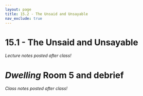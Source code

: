 ```yaml
---
layout: page
title: 15.2 - The Unsaid and Unsayable
nav_exclude: true
---
```


# 15.1 - The Unsaid and Unsayable

*Lecture notes posted after class!*

#  *Dwelling* Room 5 and debrief

*Class notes posted after class!*